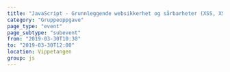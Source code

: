 ```yaml
---
title: "JavaScript - Grunnleggende websikkerhet og sårbarheter (XSS, XSRF, CORS)"
category: "Gruppeoppgave"
page_type: "event"
page_subtype: "subevent"
from: "2019-03-30T10:30"
to: "2019-03-30T12:00"
location: Vippetangen
group: js
---
```

